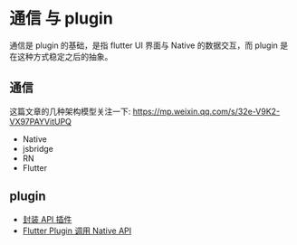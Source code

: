 # 通信 与 plugin

通信是 plugin 的基础，是指 flutter UI 界面与 Native 的数据交互，而 plugin 是在这种方式稳定之后的抽象。

## 通信

这篇文章的几种架构模型关注一下: https://mp.weixin.qq.com/s/32e-V9K2-VX97PAYVitUPQ

* Native
* jsbridge
* RN
* Flutter

## plugin

* [封装 API 插件](https://mp.weixin.qq.com/s?__biz=MzIwMTAzMTMxMg==&mid=2649493492&idx=1&sn=e1a0df76769eeb02d7422ae0f90e9941&chksm=8eec840bb99b0d1d32690593a54a12337b283bfa5abe69415d5caf5403dcb3a2865414c5c8d6&scene=21#wechat_redirect)
* [Flutter Plugin 调用 Native API](https://zhuanlan.zhihu.com/p/38477584)